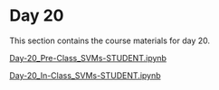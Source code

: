 Day 20
=======================
This section contains the course materials for day 20.


[Day-20_Pre-Class_SVMs-STUDENT.ipynb](../daily/Day-20/Day-20_Pre-Class_SVMs-STUDENT.ipynb)


[Day-20_In-Class_SVMs-STUDENT.ipynb](../daily/Day-20/Day-20_In-Class_SVMs-STUDENT.ipynb)
